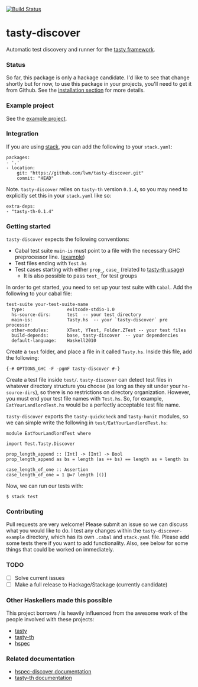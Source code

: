 [![Build Status](https://travis-ci.org/lwm/tasty-discover.svg?branch=master)](https://travis-ci.org/lwm/tasty-discover)

# tasty-discover
Automatic test discovery and runner for the [tasty framework][tasty-framework].

### Status
So far, this package is only a hackage candidate. I'd like to see that change
shortly but for now, to use this package in your projects, you'll need to get
it from Github. See the [installation section][install-discover] for more
details.

### Example project
See the [example project](https://github.com/lwm/tasty-discover/tree/master/tasty-discover-example).

### Integration
If you are using [stack][stack-haskell], you can add the following to your `stack.yaml`:

```
packages:
- '.'
- location:
    git: "https://github.com/lwm/tasty-discover.git"
    commit: "HEAD"
```

Note. `tasty-discover` relies on `tasty-th` version `0.1.4`, so you may need to
explicitly set this in your `stack.yaml` like so:

```
extra-deps:
- "tasty-th-0.1.4"
```

### Getting started
`tasty-discover` expects the following conventions:

  - Cabal test suite `main-is` must point to a file with the necessary GHC preprocessor line. ([example](https://github.com/lwm/tasty-discover/blob/master/tasty-discover-example/test/Tasty.hs))
  - Test files ending with `Test.hs`
  - Test cases starting with either `prop_`, `case_` (related to [tasty-th usage](https://github.com/bennofs/tasty-th#usage))
    - It is also possible to pass `test_` for test groups

In order to get started, you need to set up your test suite with `Cabal`.
Add the following to your cabal file:

```
test-suite your-test-suite-name
  type:                exitcode-stdio-1.0
  hs-source-dirs:      test  -- your test directory
  main-is:             Tasty.hs  -- your `tasty-discover` pre processor
  other-modules:       XTest, YTest, Folder.ZTest -- your test files
  build-depends:       base, tasty-discover  -- your dependencies
  default-language:    Haskell2010
```

Create a `test` folder, and place a file in it called `Tasty.hs`.
Inside this file, add the following:

```
{-# OPTIONS_GHC -F -pgmF tasty-discover #-}
```

Create a test file inside `test/`. `tasty-discover` can detect test files in
whatever directory structure you choose (as long as they sit under your
`hs-source-dirs`), so there is no restrictions on directory organization.
However, you must end your test file names with `Test.hs`. So, for example,
`EatYourLandlordTest.hs` would be a perfectly acceptable test file name.

`tasty-discover` exports the `tasty-quickcheck` and `tasty-hunit` modules, so
we can simple write the following in `test/EatYourLandlordTest.hs`:

```
module EatYourLandlordTest where

import Test.Tasty.Discover

prop_length_append :: [Int] -> [Int] -> Bool
prop_length_append as bs = length (as ++ bs) == length as + length bs

case_length_of_one :: Assertion
case_length_of_one = 1 @=? length [()]
```

Now, we can run our tests with:

```
$ stack test
```

### Contributing
Pull requests are very welcome! Please submit an issue so we can discuss what
you would like to do. I test any changes within the `tasty-discover-example`
directory, which has its own `.cabal` and `stack.yaml` file. Please add some
tests there if you want to add functionality. Also, see below for some
things that could be worked on immediately.

### TODO
  - [ ] Solve current issues
  - [ ] Make a full release to Hackage/Stackage (currently candidate)

### Other Haskellers made this possible
This project borrows / is heavily influenced from the awesome work of the
people involved with these projects:

  - [tasty][tasty-framework]
  - [tasty-th][tasty-th]
  - [hspec][hspec]

### Related documentation
  - [hspec-discover documentation][hspec-discover]
  - [tasty-th documentation][tasty-th-docs]

[issues]: https://github.com/lwm/tasty-discover/issues
[stack-haskell]: https://github.com/commercialhaskell/stack
[tasty-th-docs]: https://github.com/bennofs/tasty-th#usage
[tasty-th]: https://github.com/bennofs/tasty-th
[hspec]: https://github.com/hspec/hspec
[hspec-discover]: https://hspec.github.io/hspec-discover.html
[install-discover]: https://github.com/lwm/tasty-discover#installation
[tasty-framework]: https://github.com/feuerbach/tasty
